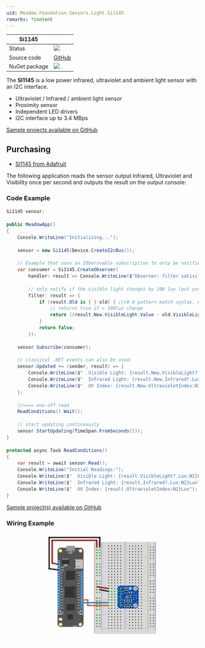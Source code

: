 ```yaml
---
uid: Meadow.Foundation.Sensors.Light.Si1145
remarks: *content
---
```


| Si1145 | |
|--------|--------|
| Status | <img src="https://img.shields.io/badge/Working-brightgreen" style="width: auto; height: -webkit-fill-available;" /> |
| Source code | [GitHub](https://github.com/WildernessLabs/Meadow.Foundation/tree/master/Source/Meadow.Foundation.Peripherals/Sensors.Light.Si1145) |
| NuGet package | <a href="https://www.nuget.org/packages/Meadow.Foundation.Sensors.Light.Si1145/" target="_blank"><img src="https://img.shields.io/nuget/v/Meadow.Foundation.Sensors.Light.Si1145.svg?label=Meadow.Foundation.Sensors.Light.Si1145" /></a> |

The **SI1145** is a low power infrared, ultraviolet and ambient light sensor with an I2C interface.

* Ultraviolet / Infrared / ambient light sensor
* Proximity sensor
* Independent LED drivers
* I2C interface up to 3.4 MBps

[Sample projects available on GitHub](https://github.com/WildernessLabs/Meadow.Foundation/tree/master/Source/Meadow.Foundation.Peripherals/Sensors.Light.Si1145/Samples/) 

## Purchasing

* [SI1145 from Adafruit](https://www.adafruit.com/product/1777)

The following application reads the sensor output Infrared, Ultraviolet and Visibility once per second and outputs the result on the output console:

### Code Example

```csharp
Si1145 sensor;

public MeadowApp()
{
    Console.WriteLine("Initializing...");

    sensor = new Si1145(Device.CreateI2cBus());

    // Example that uses an IObersvable subscription to only be notified when the filter is satisfied
    var consumer = Si1145.CreateObserver(
        handler: result => Console.WriteLine($"Observer: filter satisifed: {result.New.VisibleLight?.Lux:N2}Lux, old: {result.Old?.VisibleLight?.Lux:N2}Lux"),
   
        // only notify if the visible light changes by 100 lux (put your hand over the sensor to trigger)
        filter: result => {
            if (result.Old is { } old) { //c# 8 pattern match syntax. checks for !null and assigns var.
                // returns true if > 100lux change
                return ((result.New.VisibleLight.Value - old.VisibleLight.Value).Abs().Lux > 100);
            }
            return false;
        });

    sensor.Subscribe(consumer);

    // classical .NET events can also be used:
    sensor.Updated += (sender, result) => {
        Console.WriteLine($"  Visible Light: {result.New.VisibleLight?.Lux:N2}Lux");
        Console.WriteLine($"  Infrared Light: {result.New.Infrared?.Lux:N2}Lux");
        Console.WriteLine($"  UV Index: {result.New.UltravioletIndex:N2}Lux");
    };

    //==== one-off read
    ReadConditions().Wait();

    // start updating continuously
    sensor.StartUpdating(TimeSpan.FromSeconds(1));
}

protected async Task ReadConditions()
{
    var result = await sensor.Read();
    Console.WriteLine("Initial Readings:");
    Console.WriteLine($"  Visible Light: {result.VisibleLight?.Lux:N2}Lux");
    Console.WriteLine($"  Infrared Light: {result.Infrared?.Lux:N2}Lux");
    Console.WriteLine($"  UV Index: {result.UltravioletIndex:N2}Lux");
}

```

[Sample project(s) available on GitHub](https://github.com/WildernessLabs/Meadow.Foundation/tree/main/Source/Meadow.Foundation.Peripherals/Sensors.Light.Si1145/Samples/Si1145_Sample)

### Wiring Example

<img src="../../API_Assets/Meadow.Foundation.Sensors.Light.SI1145/SI1145_Fritzing.svg" 
    style="width: 60%; display: block; margin-left: auto; margin-right: auto;" />




